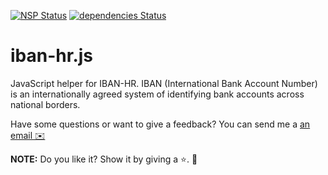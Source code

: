[![NSP Status](https://nodesecurity.io/orgs/mjelaska/projects/f1d23749-8547-46e5-89bb-7d823de3f41c/badge)](https://nodesecurity.io/orgs/mjelaska/projects/f1d23749-8547-46e5-89bb-7d823de3f41c)
[![dependencies Status](https://david-dm.org/MiroslavJelaska/iban-hr.js/status.svg)](https://david-dm.org/MiroslavJelaska/iban-hr.js)
# iban-hr.js
JavaScript helper for IBAN-HR. IBAN (International Bank Account Number) is an internationally agreed system of identifying bank accounts across national borders.

Have some questions or want to give a feedback? You can send me a <a href="mailto:mjelaska.public@gmail.com">an email ✉️</a>

**NOTE:** Do you like it? Show it by giving a ⭐️. 🚀
